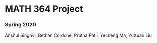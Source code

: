 # MATH 364 Project
### Spring 2020

Anshul Singhvi, Bethan Cordone, Prutha Patil, Yecheng Ma, YuXuan Liu
